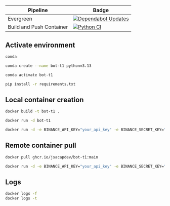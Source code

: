 #

|Pipeline|Badge|
|-|-|
|Evergreen|[![Dependabot Updates](https://github.com/jsacapdev/ccxt/actions/workflows/dependabot/dependabot-updates/badge.svg)](https://github.com/jsacapdev/ccxt/actions/workflows/dependabot/dependabot-updates)|
|Build and Push Container|[![Python CI](https://github.com/jsacapdev/ccxt/actions/workflows/ci.yml/badge.svg)](https://github.com/jsacapdev/ccxt/actions/workflows/ci.yml)|

## Activate environment

``` bash
conda

conda create --name bot-t1 python=3.13

conda activate bot-t1

pip install -r requirements.txt
```

## Local container creation

``` bash
docker build -t bot-t1 .

docker run -d bot-t1

docker run -d -e BINANCE_API_KEY="your_api_key" -e BINANCE_SECRET_KEY="your_secret_key" bot-t1
```

## Remote container pull

``` bash
docker pull ghcr.io/jsacapdev/bot-t1:main

docker run -d -e BINANCE_API_KEY="your_api_key" -e BINANCE_SECRET_KEY="your_secret_key" ghcr.io/jsacapdev/bot-t1:main
```

## Logs

``` bash
docker logs -f 
docker logs -t 
```
